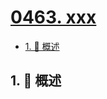 # [0463. xxx](https://github.com/Tdahuyou/TNotes.leetcode/tree/main/notes/0463.%20xxx)

<!-- region:toc -->

- [1. 📝 概述](#1--概述)

<!-- endregion:toc -->

## 1. 📝 概述
